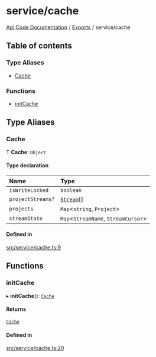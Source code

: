 # service/cache
[Api Code Documentation](../README.md) / [Exports](../modules.md) / service/cache

## Table of contents

### Type Aliases

- [Cache](service_cache.md#cache)

### Functions

- [initCache](service_cache.md#initcache)

## Type Aliases

### Cache

Ƭ **Cache**: `Object`

#### Type declaration

| Name | Type |
| :------ | :------ |
| `isWriteLocked` | `boolean` |
| `projectStreams?` | [`Stream`](../interfaces/service_Client_h.Stream.md)[] |
| `projects` | `Map`\<`string`, `Project`\> |
| `streamState` | `Map`\<`StreamName`, `StreamCursor`\> |

#### Defined in

[src/service/cache.ts:9](https://github.com/openkfw/TruBudget/blob/c993c60c/api/src/service/cache.ts#L9)

## Functions

### initCache

▸ **initCache**(): [`Cache`](service_cache.md#cache)

#### Returns

[`Cache`](service_cache.md#cache)

#### Defined in

[src/service/cache.ts:20](https://github.com/openkfw/TruBudget/blob/c993c60c/api/src/service/cache.ts#L20)
